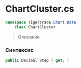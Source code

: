 
# ChartCluster.cs
```csharp
namespace TigerTrade.Chart.Data  
    class ChartCluster
```

> Описание

### Синтаксис
```csharp
public Decimal Step { get; }
```
